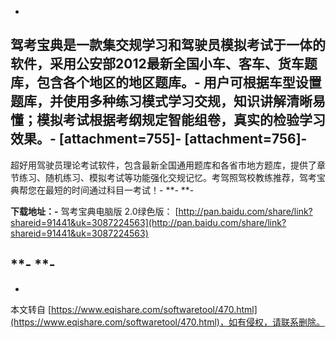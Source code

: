 -
驾考宝典是一款集交规学习和驾驶员模拟考试于一体的软件，采用公安部2012最新全国小车、客车、货车题库，包含各个地区的地区题库。-
用户可根据车型设置题库，并使用多种练习模式学习交规，知识讲解清晰易懂；模拟考试根据考纲规定智能组卷，真实的检验学习效果。-
\[attachment=755\]-
\[attachment=756\]-
-
超好用驾驶员理论考试软件，包含最新全国通用题库和各省市地方题库，提供了章节练习、随机练习、模拟考试等功能强化交规记忆。考驾照驾校教练推荐，驾考宝典帮您在最短的时间通过科目一考试！-
**-
**-

 **下载地址：-** 驾考宝典电脑版 2.0绿色版： [http://pan.baidu.com/share/link?shareid=91441&uk=3087224563](http://pan.baidu.com/share/link?shareid=91441&uk=3087224563)

**-
**-
-

-

本文转自 [https://www.eqishare.com/softwaretool/470.html](https://www.eqishare.com/softwaretool/470.html)，如有侵权，请联系删除。